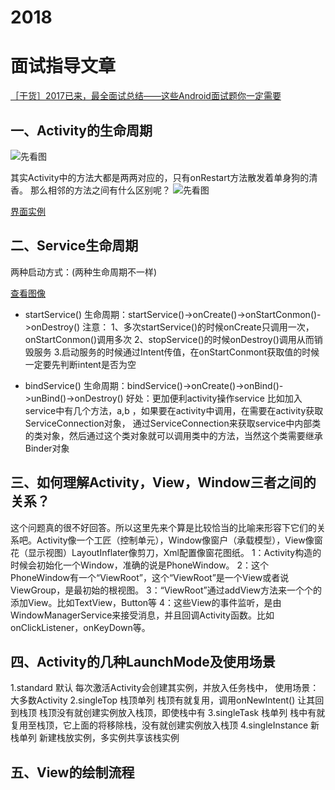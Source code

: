 # 2018

# **面试指导文章**

[［干货］2017已来，最全面试总结——这些Android面试题你一定需要](https://blog.csdn.net/xhmj12/article/details/54730883)
## **一、Activity的生命周期**

![先看图](https://upload-images.jianshu.io/upload_images/1467278-3a28d45b96ce5745.png?imageMogr2/auto-orient/strip%7CimageView2/2/w/664)

其实Activity中的方法大都是两两对应的，只有onRestart方法散发着单身狗的清香。
那么相邻的方法之间有什么区别呢？
![先看图](https://upload-images.jianshu.io/upload_images/1467278-21c8544f417e6713.png?imageMogr2/auto-orient/strip%7CimageView2/2/w/550)

[界面实例](https://github.com/Tomsyb/TomasybAndroid/blob/master/app/src/main/java/com/example/tomasyb/tomasybandroid/example/life/ActivityLifeActivity.java)


## **二、Service生命周期**

两种启动方式：(两种生命周期不一样)

[查看图像](https://upload-images.jianshu.io/upload_images/1187237-4cbfd0f464cd5313.png?imageMogr2/auto-orient/strip%7CimageView2/2/w/389)

- startService()
    生命周期：startService()->onCreate()->onStartConmon()->onDestroy()
    注意：
        1、多次startService()的时候onCreate只调用一次，onStartConmon()调用多次
        2、stopService()的时候onDestroy()调用从而销毁服务
        3.启动服务的时候通过Intent传值，在onStartConmont获取值的时候一定要先判断intent是否为空

- bindService()
    生命周期：bindService()->onCreate()->onBind()->unBind()->onDestroy()
    好处：更加便利activity操作service
    比如加入service中有几个方法，a,b ，如果要在activity中调用，在需要在activity获取ServiceConnection对象，
    通过ServiceConnection来获取service中内部类的类对象，然后通过这个类对象就可以调用类中的方法，当然这个类需要继承Binder对象

## **三、如何理解Activity，View，Window三者之间的关系？**

这个问题真的很不好回答。所以这里先来个算是比较恰当的比喻来形容下它们的关系吧。Activity像一个工匠（控制单元），Window像窗户（承载模型），View像窗花（显示视图）LayoutInflater像剪刀，Xml配置像窗花图纸。
1：Activity构造的时候会初始化一个Window，准确的说是PhoneWindow。
2：这个PhoneWindow有一个“ViewRoot”，这个“ViewRoot”是一个View或者说ViewGroup，是最初始的根视图。
3：“ViewRoot”通过addView方法来一个个的添加View。比如TextView，Button等
4：这些View的事件监听，是由WindowManagerService来接受消息，并且回调Activity函数。比如onClickListener，onKeyDown等。

## **四、Activity的几种LaunchMode及使用场景**

1.standard
默认
每次激活Activity会创建其实例，并放入任务栈中，
使用场景：大多数Activity
2.singleTop
栈顶单列
栈顶有就复用，调用onNewIntent() 让其回到栈顶
栈顶没有就创建实例放入栈顶，即使栈中有
3.singleTask
栈单列
栈中有就复用至栈顶，它上面的将移除栈，没有就创建实例放入栈顶
4.singleInstance
新栈单列
新建栈放实例，多实例共享该栈实例


## **五、View的绘制流程**


